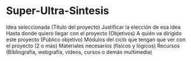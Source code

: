 # Super-Ultra-Sintesis
Idea seleccionada (Título del proyecto)
Justificar la elección de esa idea
Hasta donde quiero llegar con el proyecto (Objetivos)
A quién va dirigido este proyecto (Público objetivo)
Módulos del ciclo que tengan que ver con el proyecto (2 o más)
Materiales necesarios (físicos y lógicos)
Recursos (Bibliografía, webgrafía, vídeos, cursos o demás multimedia)
